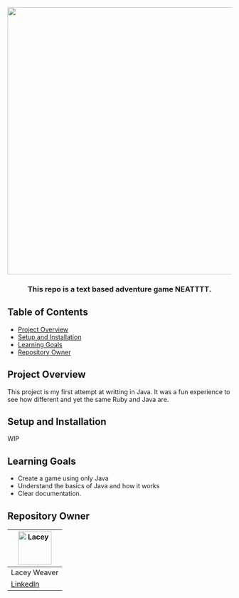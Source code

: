 </h1>

<p align="center">

 <img width="600" src="https://cdn.pixabay.com/photo/2023/03/15/12/56/dice-7854512_960_720.jpg">

 
</p>

<h3 align="center">This repo is a text based adventure game NEATTTT. 
</h3>

## Table of Contents

- [Project Overview](#project-overview)
- [Setup and Installation](#setup-and-installation)
- [Learning Goals](#learning-goals)
- [Repository Owner](#repository-owner)

## Project Overview


This project is my first attempt at writting in Java. It was a fun experience to see how different and yet the same Ruby and Java are.

## Setup and Installation
WIP
## Learning Goals

- Create a game using only Java
- Understand the basics of Java and how it works
- Clear documentation.

## Repository Owner

| [<img alt="Lacey" width="75" src="https://avatars.githubusercontent.com/u/108754743?s=400&u=b8025841efd9b890069675118a850f8a58d82ed9&v=4"/>](https://www.linkedin.com/in/lacey-weaver-be-dev/) |
 | ------------ |
 | Lacey Weaver | 
|  [LinkedIn](https://www.linkedin.com/in/lacey-weaver-be-dev/) | 
